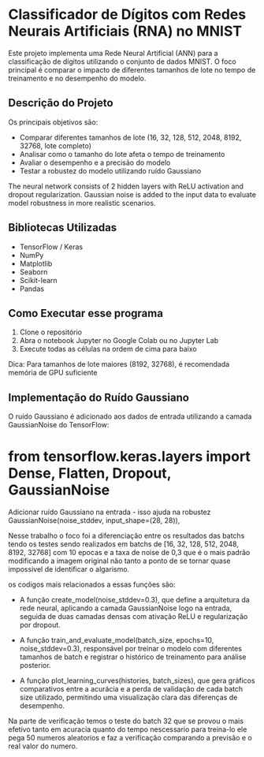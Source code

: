 # Classificador de Dígitos com Redes Neurais Artificiais (RNA) no MNIST

Este projeto implementa uma Rede Neural Artificial (ANN) para a classificação de dígitos utilizando o conjunto de dados MNIST. O foco principal é comparar o impacto de diferentes tamanhos de lote no tempo de treinamento e no desempenho do modelo.

## Descrição do Projeto

Os principais objetivos são:
- Comparar diferentes tamanhos de lote (16, 32, 128, 512, 2048, 8192, 32768, lote completo)
- Analisar como o tamanho do lote afeta o tempo de treinamento
- Avaliar o desempenho e a precisão do modelo
- Testar a robustez do modelo utilizando ruído Gaussiano

The neural network consists of 2 hidden layers with ReLU activation and dropout regularization. Gaussian noise is added to the input data to evaluate model robustness in more realistic scenarios.

## Bibliotecas Utilizadas

- TensorFlow / Keras
- NumPy
- Matplotlib
- Seaborn
- Scikit-learn
- Pandas

## Como Executar esse programa

1. Clone o repositório
2. Abra o notebook Jupyter no Google Colab ou no Jupyter Lab
3. Execute todas as células na ordem de cima para baixo

Dica: Para tamanhos de lote maiores (8192, 32768), é recomendada memória de GPU suficiente

## Implementação do Ruído Gaussiano

O ruído Gaussiano é adicionado aos dados de entrada utilizando a camada GaussianNoise do TensorFlow:

# from tensorflow.keras.layers import Dense, Flatten, Dropout, GaussianNoise

 Adicionar ruído Gaussiano na entrada - isso ajuda na robustez
        GaussianNoise(noise_stddev, input_shape=(28, 28)),


Nesse trabalho o foco foi a diferenciação entre os resultados das batchs tendo os testes sendo realizados em batchs de [16, 32, 128, 512, 2048, 8192, 32768] com 10 epocas e a taxa de noise de 0,3 que é o mais padrão modificando a imagem original não tanto a ponto de se tornar quase impossivel de identificar o algarismo.

os codigos mais relacionados a essas funções são:

 - A função create_model(noise_stddev=0.3), que define a arquitetura da rede neural, aplicando a camada GaussianNoise logo na entrada, seguida de duas camadas densas com ativação ReLU e regularização por dropout.

 - A função train_and_evaluate_model(batch_size, epochs=10, noise_stddev=0.3), responsável por treinar o modelo com diferentes tamanhos de batch e registrar o histórico de treinamento para análise posterior.

 - A função plot_learning_curves(histories, batch_sizes), que gera gráficos comparativos entre a acurácia e a perda de validação de cada batch size utilizado, permitindo uma visualização clara das diferenças de desempenho.

Na parte de verificação temos o teste do batch 32 que se provou o mais efetivo tanto em acuracia quanto do tempo nescessario para treina-lo ele pega 50 numeros aleatorios e faz a verificação comparando a previsão e o real valor do numero.
